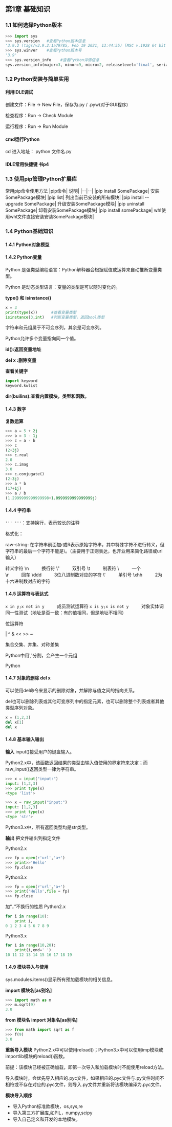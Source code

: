 ## 第1章 基础知识
### 1.1 如何选择Python版本
```python
>>> import sys
>>> sys.version   #查看Python版本信息
'3.9.2 (tags/v3.9.2:1a79785, Feb 19 2021, 13:44:55) [MSC v.1928 64 bit (AMD64)]'
>>> sys.winver    #查看Python版本号
'3.9'
>>> sys.version_info    #查看Python详情信息
sys.version_info(major=3, minor=9, micro=2, releaselevel='final', serial=0)
```

### 1.2 Python安装与简单实用
#### 利用IDLE调试
创建文件：File $\rightarrow$ New File，保存为.py / .pyw(对于GUI程序)

检查程序：Run $\rightarrow$ Check Module

运行程序：Run $\rightarrow$ Run Module

#### cmd运行Python
cd 进入地址： python 文件名.py

#### IDLE常用快捷键 书p4

### 1.3 使用pip管理Python扩展库
常用pip命令使用方法
|pip命令| 说明|
|--|--|
|pip install SomePackage|  安装SomePackage模块| 
|pip list| 列出当前已安装的所有模块| 
|pip install --upgrade SomePackage| 升级安装SomePackage模块| 
|pip uninstall SomePackage| 卸载安装SomePackage模块| 
|pip install somePackage| whl使用whl文件直接安装安装SomePackage模块| 

### 1.4 Python基础知识
#### 1.4.1 Python对象模型
#### 1.4.2 Python变量
Python 是强类型编程语言：Python解释器会根据赋值或运算来自动推断变量类型。

Python 是动态类型语言：变量的类型是可以随时变化的。

**type() 和 isinstance()**
```python
x = 3
print(type(x))      #查看变量类型
isinstance(3,int)   #判断变量类型，返回bool类型
```
字符串和元组属于不可变序列，其余是可变序列。

Python允许多个变量指向同一个值。

**id():返回变量地址**

**del x :删除变量**

**查看关键字**
```python
import keyword
keyword.kwlist
```

**dir(__builins__):查看内置模块，类型和函数。**

#### 1.4.3 数字
**复数运算**
```python
>>> a = 5 + 2j
>>> b = 3 - 1j
>>> c = a - b
>>> c
(2+3j)
>>> c.real
2.0
>>> c.imag
3.0
>>> c.conjugate()
(2-3j)
>>> a * b
(17+1j)
>>> a / b
(1.2999999999999998+1.0999999999999999j)
```

#### 1.4.4 字符串
`''' '''`：支持换行，表示较长的注释

格式化：

raw-string: 在字符串前面加r或R表示原始字符串，其中特殊字符不进行转义，但字符串的最后一个字符不能是\。（主要用于正则表达，也开业用来简化路径或url输入）

转义字符
\n  $\qquad$  换行符    \\"  $\qquad$  双引号
\t  $\qquad$  制表符    \\   $\qquad$  一个\
\r  $\qquad$  回车      \ddd  $\qquad$  3位八进制数对应的字符
\\'  $\qquad$  单引号   \xhh  $\qquad$  2为十六进制数对应的字符

#### 1.4.5 运算符与表达式
`x in y;x not in y`  $\qquad$  成员测试运算符
`x is y;x is not y`  $\qquad$  对象实体词同一性测试（地址是否一致：有的值相同，但是地址不相同）

位运算符

| ^ & << >> ~

集合交集、并集、对称差集

Python中用','分割，会产生一个元组

Python

#### 1.4.7 对象的删除 del x
可以使用del命令来显示的删除对象，并解除与值之间的指向关系。

del也可以删除列表或其他可变序列中的指定元素，也可以删除整个列表或者其他类型序列对象。

```python
x = (1,2,3)
del x[1]
del x
```

#### 1.4.8 基本输入输出
**输入**
input()接受用户的键盘输入。

Python2.x中，该函数返回结果的类型由输入值使用的界定符来决定；而raw_input()返回类型一律为字符串。
```python
>>> x = input("input:")
input: [1,2,3]
>>> print type(x)
<type 'list'>

>>> x = raw_input("input:")
input: [1,2,3]
>>> print type(x)
<type 'str'>
```
Python3.x中，所有返回类型均是str类型。

**输出**
把文件输出到指定文件

Python2.x
```python
>>> fp = open(r'url','a+')
>>> print>>'Hello'
>>> fp.close
```

Python3.x
```python
>>> fp = open(r'url','a+')
>>> print('Hello',file = fp)
>>> fp.close
```

加“，”不换行的性质
Python2.x
```python
for i in range(10):
    print i,
0 1 2 3 4 5 6 7 8 9
```

Python3.x
```python
for i in range(10,20):
    print(i,end=' ')
10 11 12 13 14 15 16 17 18 19
```

#### 1.4.9 模块导入与使用
sys.modules.items()显示所有预加载模块的相关信息。

**import 模块名[as别名]**
```python
>>> import math as m
>>> m.sqrt(9)
3.0
```

**from 模块名 import 对象名[as别名]**
```python
>>> from math import sqrt as f
>>> f(9)
3.0
```

**重新导入模块**
Python2.x中可以使用reload()；Python3.x中可以使用imp模块或importlib模块的reload()函数。

前提：该模块已经被正确加载，即第一次导入和加载模块时不能使用reload方法。

导入模块时，会优先导入相应的.pyc文件，如果相应的.pyc文件与.py文件时间不相符或不存在对应的.pyc文件，则导入.py文件并重新将该模块编译为.pyc文件。

**模块导入顺序**
- 导入Python标准款模块，os,sys,re
- 导入第三方扩展库,如PIL，numpy,scipy
- 导入自己定义和开发的本地模块。
